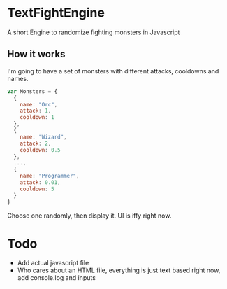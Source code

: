 # TextFightEngine
A short Engine to randomize fighting monsters in Javascript
## How it works
I'm going to have a set of monsters with different attacks, cooldowns and names.
```javascript
var Monsters = {
  {
    name: "Orc",
    attack: 1,
    cooldown: 1
  },
  {
    name: "Wizard",
    attack: 2,
    cooldown: 0.5
  },
  ...,
  {
    name: "Programmer",
    attack: 0.01,
    cooldown: 5
  }
}
```
Choose one randomly, then display it.
UI is iffy right now.
# Todo
* Add actual javascript file
* Who cares about an HTML file, everything is just text based right now, add console.log and inputs
